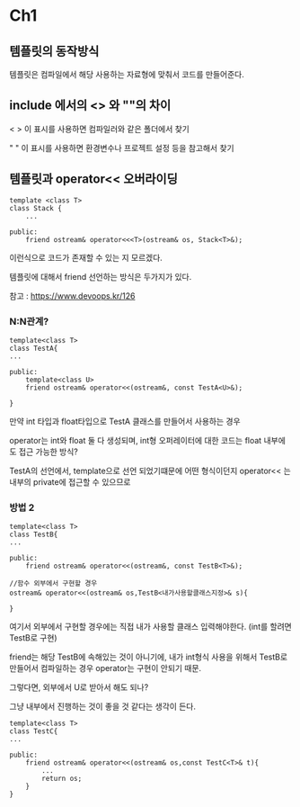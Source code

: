# Ch1

## 템플릿의 동작방식

템플릿은 컴파일에서 해당 사용하는 자료형에 맞춰서
코드를 만들어준다.

## include 에서의 <> 와 ""의 차이

< > 이 표시를 사용하면 컴파일러와 같은 폴더에서 찾기

" " 이 표시를 사용하면 환경변수나 프로젝트 설정 등을 참고해서 찾기

## 템플릿과 operator<< 오버라이딩

```
template <class T>
class Stack {
    ...
    
public:
    friend ostream& operator<<<T>(ostream& os, Stack<T>&);
```

이런식으로 코드가 존재할 수 있는 지 모르겠다.

템플릿에 대해서 friend 선언하는 방식은 두가지가 있다.

참고 : https://www.devoops.kr/126

### N:N관계?

```
template<class T>
class TestA{
...

public:
    template<class U>
    friend ostream& operator<<(ostream&, const TestA<U>&);
    
}
```

만약 int 타입과 float타입으로 TestA 클래스를 만들어서 사용하는 경우

operator는 int와 float 둘 다 생성되며, int형 오퍼레이터에 대한 코드는 float 내부에도
접근 가능한 방식?

TestA의 선언에서, template으로 선언 되었기떄문에 어떤 형식이던지 operator<< 는 내부의
private에 접근할 수 있으므로

### 방법 2

```
template<class T>
class TestB{
...

public:
    friend ostream& operator<<(ostream&, const TestB<T>&);
    
//함수 외부에서 구현할 경우
ostream& operator<<(ostream& os,TestB<내가사용할클래스지정>& s){

}

```

여기서 외부에서 구현할 경우에는 직접 내가 사용할 클래스 입력해야한다. (int를 할려면 TestB<int>로 구현)

friend는 해당 TestB에 속해있는 것이 아니기에, 내가 int형식 사용을 위해서 TestB<int>로 만들어서
컴파일하는 경우 operator는 구현이 안되기 때문.

그렇다면, 외부에서 U로 받아서 해도 되나?

그냥 내부에서 진행하는 것이 좋을 것 같다는 생각이 든다.

```
template<class T>
class TestC{
...

public:
    friend ostream& operator<<(ostream& os,const TestC<T>& t){
        ...
        return os;
    }
}

```